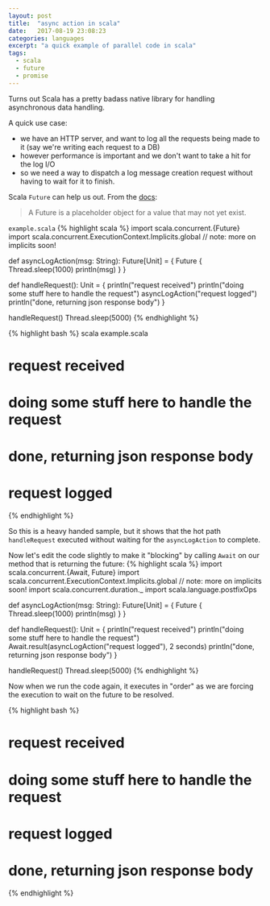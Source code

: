```yaml
---
layout: post
title:  "async action in scala"
date:   2017-08-19 23:08:23
categories: languages
excerpt: "a quick example of parallel code in scala"
tags:
  - scala
  - future
  - promise
---
```


Turns out Scala has a pretty badass native library for handling asynchronous data handling.

A quick use case:
* we have an HTTP server, and want to log all the requests being made to it (say we're writing each request to a DB)
* however performance is important and we don't want to take a hit for the log I/O
* so we need a way to dispatch a log message creation request without having to wait for it to finish.

Scala `Future` can help us out.  From the [docs](https://docs.scala-lang.org/overviews/core/futures.html):

> A Future is a placeholder object for a value that may not yet exist.

`example.scala`
{% highlight scala %}
import scala.concurrent.{Future}
import scala.concurrent.ExecutionContext.Implicits.global // note: more on implicits soon!

def asyncLogAction(msg: String): Future[Unit] = {
  Future {
    Thread.sleep(1000)
    println(msg)
  }
}

def handleRequest(): Unit = {
  println("request received")
  println("doing some stuff here to handle the request")
  asyncLogAction("request logged")
  println("done, returning json response body")
}

handleRequest()
Thread.sleep(5000)
{% endhighlight %}

{% highlight bash %}
scala example.scala

# request received
# doing some stuff here to handle the request
# done, returning json response body
# request logged
{% endhighlight %}

So this is a heavy handed sample, but it shows that the hot path `handleRequest` executed without waiting for the `asyncLogAction` to complete.  

Now let's edit the code slightly to make it "blocking" by calling `Await` on our method that is returning the future:
{% highlight scala %}
import scala.concurrent.{Await, Future}
import scala.concurrent.ExecutionContext.Implicits.global // note: more on implicits soon!
import scala.concurrent.duration._
import scala.language.postfixOps

def asyncLogAction(msg: String): Future[Unit] = {
  Future {
    Thread.sleep(1000)
    println(msg)
  }
}

def handleRequest(): Unit = {
  println("request received")
  println("doing some stuff here to handle the request")
  Await.result(asyncLogAction("request logged"), 2 seconds)
  println("done, returning json response body")
}

handleRequest()
Thread.sleep(5000)
{% endhighlight %}

Now when we run the code again, it executes in "order" as we are forcing the execution to wait on the future to be resolved.  

{% highlight bash %}
# request received
# doing some stuff here to handle the request
# request logged
# done, returning json response body
{% endhighlight %}
